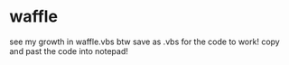 # waffle
see my growth in waffle.vbs
btw save as .vbs for the code to work!
copy and past the code into notepad!
